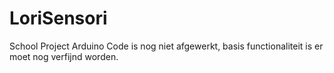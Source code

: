 # LoriSensori
School Project
Arduino Code is nog niet afgewerkt, basis functionaliteit is er moet nog verfijnd worden.
